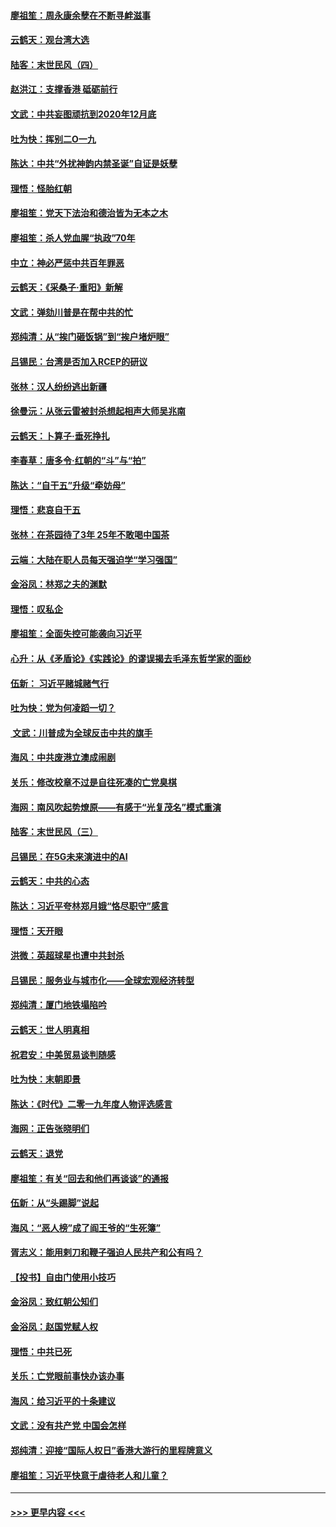 #### [廖祖笙：周永康余孽在不断寻衅滋事](../pages/nsc993/n11751013.md?t=12282244) 
#### [云鹤天：观台湾大选](../pages/nsc993/n11751007.md?t=12282244) 
#### [陆客：末世民风（四）](../pages/nsc993/n11749203.md?t=12282244) 
#### [赵洪江：支撑香港 砥砺前行](../pages/nsc993/n11748482.md?t=12282244) 
#### [文武：中共妄图顽抗到2020年12月底](../pages/nsc993/n11748446.md?t=12282244) 
#### [吐为快：挥别二O一九](../pages/nsc993/n11748411.md?t=12282244) 
#### [陈达：中共“外扰神韵内禁圣诞”自证是妖孽](../pages/nsc993/n11748226.md?t=12282244) 
#### [理悟：怪胎红朝](../pages/nsc993/n11748206.md?t=12282244) 
#### [廖祖笙：党天下法治和德治皆为无本之木](../pages/nsc993/n11748135.md?t=12282244) 
#### [廖祖笙：杀人党血腥“执政”70年](../pages/nsc993/n11745144.md?t=12282244) 
#### [中立：神必严惩中共百年罪恶](../pages/nsc993/n11744970.md?t=12282244) 
#### [云鹤天：《采桑子‧重阳》新解](../pages/nsc993/n11744948.md?t=12282244) 
#### [文武：弹劾川普是在帮中共的忙](../pages/nsc993/n11744758.md?t=12282244) 
#### [郑纯清：从“挨门砸饭锅”到“挨户堵炉眼”](../pages/nsc993/n11744745.md?t=12282244) 
#### [吕锡民：台湾是否加入RCEP的研议](../pages/nsc993/n11744701.md?t=12282244) 
#### [张林：汉人纷纷逃出新疆](../pages/nsc993/n11743530.md?t=12282244) 
#### [徐曼沅：从张云雷被封杀想起相声大师吴兆南](../pages/nsc993/n11741816.md?t=12282244) 
#### [云鹤天：卜算子‧垂死挣扎](../pages/nsc993/n11739956.md?t=12282244) 
#### [李春草：唐多令‧红朝的“斗”与“拍”](../pages/nsc993/n11739830.md?t=12282244) 
#### [陈达：“自干五”升级“牵妨母”](../pages/nsc993/n11739724.md?t=12282244) 
#### [理悟：悲哀自干五](../pages/nsc993/n11739547.md?t=12282244) 
#### [张林：在茶园待了3年 25年不敢喝中国茶](../pages/nsc993/n11739240.md?t=12282244) 
#### [云端：大陆在职人员每天强迫学“学习强国”](../pages/nsc993/n11738735.md?t=12282244) 
#### [金浴凤：林郑之夫的渊默](../pages/nsc993/n11737735.md?t=12282244) 
#### [理悟：叹私企](../pages/nsc993/n11737715.md?t=12282244) 
#### [廖祖笙：全面失控可能袭向习近平](../pages/nsc993/n11737704.md?t=12282244) 
#### [心升：从《矛盾论》《实践论》的谬误揭去毛泽东哲学家的面纱](../pages/nsc993/n11736962.md?t=12282244) 
#### [伍新： 习近平赌城赌气行](../pages/nsc993/n11736929.md?t=12282244) 
#### [吐为快：党为何凌蹈一切？](../pages/nsc993/n11736915.md?t=12282244) 
#### [ 文武：川普成为全球反击中共的旗手](../pages/nsc993/n11736882.md?t=12282244) 
#### [海风：中共废港立澳成闹剧](../pages/nsc993/n11735857.md?t=12282244) 
#### [关乐：修改校章不过是自往死凑的亡党臭棋](../pages/nsc993/n11735097.md?t=12282244) 
#### [海网：南风吹起势燎原——有感于“光复茂名”模式重演](../pages/nsc993/n11732308.md?t=12282244) 
#### [陆客：末世民风（三）](../pages/nsc993/n11732211.md?t=12282244) 
#### [吕锡民：在5G未来演进中的AI](../pages/nsc993/n11730010.md?t=12282244) 
#### [云鹤天：中共的心态](../pages/nsc993/n11729906.md?t=12282244) 
#### [陈达：习近平夸林郑月娥“恪尽职守”感言](../pages/nsc993/n11729881.md?t=12282244) 
#### [理悟：天开眼](../pages/nsc993/n11729699.md?t=12282244) 
#### [洪微：英超球星也遭中共封杀](../pages/nsc993/n11727243.md?t=12282244) 
#### [吕锡民：服务业与城市化——全球宏观经济转型](../pages/nsc993/n11725845.md?t=12282244) 
#### [郑纯清：厦门地铁塌陷吟](../pages/nsc993/n11725813.md?t=12282244) 
#### [云鹤天：世人明真相](../pages/nsc993/n11725621.md?t=12282244) 
#### [祝君安：中美贸易谈判随感](../pages/nsc993/n11725609.md?t=12282244) 
#### [吐为快：末朝即景](../pages/nsc993/n11723365.md?t=12282244) 
#### [陈达：《时代》二零一九年度人物评选感言](../pages/nsc993/n11723337.md?t=12282244) 
#### [海网：正告张晓明们](../pages/nsc993/n11723228.md?t=12282244) 
#### [云鹤天：退党](../pages/nsc993/n11723056.md?t=12282244) 
#### [廖祖笙：有关“回去和他们再谈谈”的通报](../pages/nsc993/n11722442.md?t=12282244) 
#### [伍新：从“头踢脚”说起](../pages/nsc993/n11722429.md?t=12282244) 
#### [海风：“恶人榜”成了阎王爷的“生死簿”](../pages/nsc993/n11722272.md?t=12282244) 
#### [胥志义：能用剌刀和鞭子强迫人民共产和公有吗？](../pages/nsc993/n11720569.md?t=12282244) 
#### [【投书】自由门使用小技巧](../pages/nsc993/n11720180.md?t=12282244) 
#### [金浴凤：致红朝公知们](../pages/nsc993/n11720563.md?t=12282244) 
#### [金浴凤：赵国党赋人权](../pages/nsc993/n11720533.md?t=12282244) 
#### [理悟：中共已死](../pages/nsc993/n11720233.md?t=12282244) 
#### [关乐：亡党眼前事快办该办事](../pages/nsc993/n11719160.md?t=12282244) 
#### [海风：给习近平的十条建议](../pages/nsc993/n11717616.md?t=12282244) 
#### [文武：没有共产党 中国会怎样](../pages/nsc993/n11717584.md?t=12282244) 
#### [郑纯清：迎接“国际人权日”香港大游行的里程牌意义](../pages/nsc993/n11717417.md?t=12282244) 
#### [廖祖笙：习近平快意于虐待老人和儿童？](../pages/nsc993/n11715313.md?t=12282244) 

----
#### [ >>> 更早内容 <<< ](../indexes/nsc993-earlier.md)
